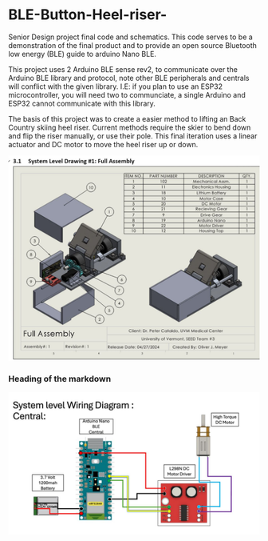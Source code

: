 # BLE-Button-Heel-riser-
Senior Design project final code and schematics. This code serves to be a demonstration of the final product and to provide an open source Bluetooth low energy (BLE) guide to arduino Nano BLE. 

This project uses 2 Arduino BLE sense rev2, to communicate over the Arduino BLE library and protocol, note other BLE peripherals and centrals will conflict with the given library. I.E: if you plan to use an ESP32 microcontroller, you will need two to communciate, a single Arduino and ESP32 cannot communicate with this library. 

The basis of this project was to create a easier method to lifting an Back Country skiing heel riser. Current methods require the skier to bend down and flip the riser manually, or use their pole. This final iteration uses a linear actuator and DC motor to move the heel riser up or down. 

![alt text](solidworks_part.JPG)



### Heading of the markdown 

![alt text](heel_wire.JPG) 
